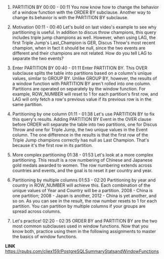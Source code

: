 1. PARTITION BY
00:00 - 00:11
You now know how to change the behavior of a window function with the ORDER BY subclause. Another way to change its behavior is with the PARTITION BY subclause.

2. Motivation
00:11 - 00:40
Let's build on last video's example to see why partitioning is useful. In addition to discus throw champions, this query includes triple jump champions as well. However, when using LAG, the first Triple Jump's Last_Champion is GER, Discus Throw's most recent champion, when in fact it should be null, since the two events are different and their champions are not related. How do you tell LAG to separate the two events?

3. Enter PARTITION BY
00:40 - 01:11
Enter PARTITION BY. This OVER subclause splits the table into partitions based on a column's unique values, similar to GROUP BY. Unlike GROUP BY, however, the results of a window function with PARTITION BY aren't rolled into one column. Partitions are operated on separately by the window function. For example, ROW_NUMBER will reset to 1 for each partition's first row, and LAG will only fetch a row's previous value if its previous row is in the same partition.

4. Partitioning by one column
01:11 - 01:38
Let's use PARTITION BY to fix this query's results. Adding PARTITION BY Event in the OVER clause before ORDER will separate the table into two partitions, one for Discus Throw and one for Triple Jump, the two unique values in the Event column. The one difference in the results is that the first row of the Triple Jump champions correctly has null as Last Champion. That's because it's the first row in its partition.

5. More complex partitioning
01:38 - 01:53
Let's look at a more complex partitioning. This result is a row numbering of Chinese and Japanese gold medals awarded to women. The row numbering extends across countries and events, and the goal is to reset it per country and year.

6. Partitioning by multiple columns
01:53 - 02:20
Partitioning by year and country in ROW_NUMBER will achieve this. Each combination of the unique values of Year and Country will be a partition. 2008 - China is one partition; 2008 - Japan is another, 2012 - China is yet another, and so on. As you can see in the result, the row number resets to 1 for each partition. You can partition by multiple columns if your groups are spread across columns.

7. Let's practice!
02:20 - 02:35
ORDER BY and PARTITION BY are the two most common subclauses used in window functions. Now that you know both, practice using them in the following assignments to master the basics of window functions.

**LINK** https://rpubs.com/cliex159/PostgreSQLSummaryStatsandWindowFunctions
